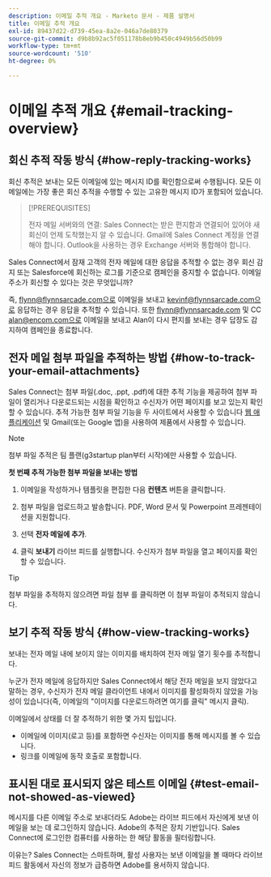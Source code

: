 ```yaml
---
description: 이메일 추적 개요 - Marketo 문서 - 제품 설명서
title: 이메일 추적 개요
exl-id: 89437d22-d739-45ea-8a2e-046a7de80379
source-git-commit: d9b8b92ac5f051178b8eb9b450c4949b56d50b99
workflow-type: tm+mt
source-wordcount: '510'
ht-degree: 0%

---
```


# 이메일 추적 개요 {#email-tracking-overview}

## 회신 추적 작동 방식 {#how-reply-tracking-works}

회신 추적은 보내는 모든 이메일에 있는 메시지 ID를 확인함으로써 수행됩니다. 모든 이메일에는 가장 좋은 회신 추적을 수행할 수 있는 고유한 메시지 ID가 포함되어 있습니다.

>[!PREREQUISITES]
>
>전자 메일 서버와의 연결: Sales Connect는 받은 편지함과 연결되어 있어야 새 회신이 언제 도착했는지 알 수 있습니다. Gmail에 Sales Connect 계정을 연결해야 합니다. Outlook을 사용하는 경우 Exchange 서버와 통합해야 합니다.

Sales Connect에서 잠재 고객의 전자 메일에 대한 응답을 추적할 수 없는 경우 회신 감지 또는 Salesforce에 회신하는 로그를 기준으로 캠페인을 중지할 수 없습니다. 이메일 주소가 회신할 수 있다는 것은 무엇입니까?

즉, flynn@flynnsarcade.com으로 이메일을 보내고 kevinf@flynnsarcade.com으로 응답하는 경우 응답을 추적할 수 있습니다. 또한 flynn@flynnsarcade.com 및 CC alan@encom.com으로 이메일을 보내고 Alan이 다시 편지를 보내는 경우 답장도 감지하여 캠페인을 종료합니다.

## 전자 메일 첨부 파일을 추적하는 방법 {#how-to-track-your-email-attachments}

Sales Connect는 첨부 파일(.doc, .ppt, .pdf)에 대한 추적 기능을 제공하여 첨부 파일이 열리거나 다운로드되는 시점을 확인하고 수신자가 어떤 페이지를 보고 있는지 확인할 수 있습니다. 추적 가능한 첨부 파일 기능을 두 사이트에서 사용할 수 있습니다 [웹 애플리케이션](https://toutapp.com/login) 및 Gmail(또는 Google 앱)을 사용하여 제품에서 사용할 수 있습니다.

>[!NOTE]
>
>첨부 파일 추적은 팀 플랜(g3startup plan부터 시작)에만 사용할 수 있습니다.

**첫 번째 추적 가능한 첨부 파일을 보내는 방법**

1. 이메일을 작성하거나 템플릿을 편집한 다음 **컨텐츠** 버튼을 클릭합니다.

1. 첨부 파일을 업로드하고 발송합니다. PDF, Word 문서 및 Powerpoint 프레젠테이션을 지원합니다.

1. 선택 **전자 메일에 추가**.

1. 클릭 **보내기** 라이브 피드를 실행합니다. 수신자가 첨부 파일을 열고 페이지를 확인할 수 있습니다.

>[!TIP]
>
>첨부 파일을 추적하지 않으려면 파일 첨부 를 클릭하면 이 첨부 파일이 추적되지 않습니다.

## 보기 추적 작동 방식 {#how-view-tracking-works}

보내는 전자 메일 내에 보이지 않는 이미지를 배치하여 전자 메일 열기 횟수를 추적합니다.

누군가 전자 메일에 응답하지만 Sales Connect에서 해당 전자 메일을 보지 않았다고 말하는 경우, 수신자가 전자 메일 클라이언트 내에서 이미지를 활성화하지 않았을 가능성이 있습니다(즉, 이메일의 &quot;이미지를 다운로드하려면 여기를 클릭&quot; 메시지 클릭).

이메일에서 상태를 더 잘 추적하기 위한 몇 가지 팁입니다.

* 이메일에 이미지(로고 등)를 포함하면 수신자는 이미지를 통해 메시지를 볼 수 있습니다.
* 링크를 이메일에 동작 호출로 포함합니다.

## 표시된 대로 표시되지 않은 테스트 이메일 {#test-email-not-showed-as-viewed}

메시지를 다른 이메일 주소로 보내더라도 Adobe는 라이브 피드에서 자신에게 보낸 이메일을 보는 데 로그인하지 않습니다. Adobe의 추적은 장치 기반입니다. Sales Connect에 로그인한 컴퓨터를 사용하는 한 해당 활동을 필터링합니다.

이유는? Sales Connect는 스마트하며, 활성 사용자는 보낸 이메일을 볼 때마다 라이브 피드 활동에서 자신의 정보가 급증하면 Adobe를 용서하지 않습니다.
